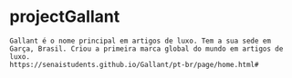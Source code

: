 # projectGallant
    Gallant é o nome principal em artigos de luxo. Tem a sua sede em Garça, Brasil. Criou a primeira marca global do mundo em artigos de luxo.
    https://senaistudents.github.io/Gallant/pt-br/page/home.html#
